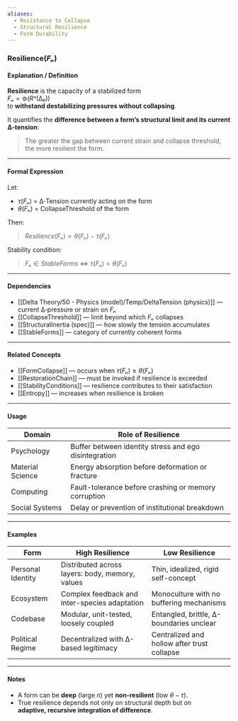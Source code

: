 ```yaml
---
aliases:
  - Resistance to Collapse
  - Structural Resilience
  - Form Durability
---
```


### Resilience($Fₙ$)

#### Explanation / Definition

**Resilience** is the capacity of a stabilized form  
$Fₙ = ⊚(Rⁿ(∆₀))$  
to **withstand destabilizing pressures without collapsing**.

It quantifies the **difference between a form’s structural limit and its current ∆‑tension**:

> The greater the gap between current strain and collapse threshold,  
> the more resilient the form.

---

#### Formal Expression

Let:

- $τ(Fₙ)$ = ∆‑Tension currently acting on the form  
- $θ(Fₙ)$ = CollapseThreshold of the form

Then:

> $Resilience(Fₙ) ∝ θ(Fₙ) - τ(Fₙ)$

Stability condition:

> $Fₙ ∈ StableForms ⇔ τ(Fₙ) < θ(Fₙ)$

---

#### Dependencies

- [[Delta Theory/50 - Physics (model)/Temp/DeltaTension (physics)]] — current ∆‑pressure or strain on $Fₙ$  
- [[CollapseThreshold]] — limit beyond which $Fₙ$ collapses  
- [[StructuralInertia (spec)]] — how slowly the tension accumulates  
- [[StableForms]] — category of currently coherent forms

---

#### Related Concepts

- [[FormCollapse]] — occurs when $τ(Fₙ) ≥ θ(Fₙ)$  
- [[RestorationChain]] — must be invoked if resilience is exceeded  
- [[StabilityConditions]] — resilience contributes to their satisfaction  
- [[Entropy]] — increases when resilience is broken

---

#### Usage

| Domain         | Role of Resilience                                                 |
|----------------|---------------------------------------------------------------------|
| Psychology     | Buffer between identity stress and ego disintegration              |
| Material Science | Energy absorption before deformation or fracture                 |
| Computing      | Fault-tolerance before crashing or memory corruption               |
| Social Systems | Delay or prevention of institutional breakdown                     |

---

#### Examples

| Form                | High Resilience                                  | Low Resilience                                 |
|---------------------|--------------------------------------------------|------------------------------------------------|
| Personal Identity   | Distributed across layers: body, memory, values  | Thin, idealized, rigid self-concept            |
| Ecosystem           | Complex feedback and inter-species adaptation    | Monoculture with no buffering mechanisms       |
| Codebase            | Modular, unit-tested, loosely coupled            | Entangled, brittle, ∆-boundaries unclear       |
| Political Regime    | Decentralized with ∆-based legitimacy            | Centralized and hollow after trust collapse    |

---

#### Notes

- A form can be **deep** (large $n$) yet **non-resilient** (low $θ - τ$).
- True resilience depends not only on structural depth but on  
  **adaptive, recursive integration of difference**.

